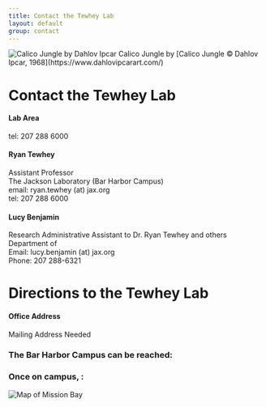```yaml
---
title: Contact the Tewhey Lab
layout: default
group: contact
---
```


<img class="img-fluid mx-auto d-block" src="/static/img/contact_calico_jungle_dahlov_ipcar.jpg" alt="Calico Jungle by Dahlov Ipcar" style="paddig-bottom:0.5em;">
Calico Jungle by [Calico Jungle ©️ Dahlov Ipcar, 1968](https://www.dahlovipcarart.com/)

# Contact the Tewhey Lab

<div class="row">

<div class="col-md-4">

  <h4>Lab Area </h4>
  tel: 207 288 6000

</div>

<div class="col-md-4">

  <h4>Ryan Tewhey</h4>
  Assistant Professor  <br>
  The Jackson Laboratory (Bar Harbor Campus)  <br>
  email: ryan.tewhey (at) jax.org <br>
  tel: 207 288 6000

</div>

<div class="col-md-4">

  <h4> Lucy Benjamin</h4>
  Research Administrative Assistant to Dr. Ryan Tewhey and  others<br>
  Department of   <br>
  Email:  lucy.benjamin (at) jax.org  <br>
  Phone: 207 288-6321   <br>

</div>

</div>

# Directions to the Tewhey Lab

<div class="row">

<div class="col-md-4">

<h4>Office Address</h4>

Mailing Address Needed


</div>

<div class="col-md-4">



<!-- Our lab is in Building 21 of the Bar Harbor Campus of the Jackson Laboratory
 -->

### The Bar Harbor Campus can be reached:  

### Once on campus, :

<img class="img-fluid" src="/static/img/map_to_mission_bay.png" alt="Map of Mission Bay">
